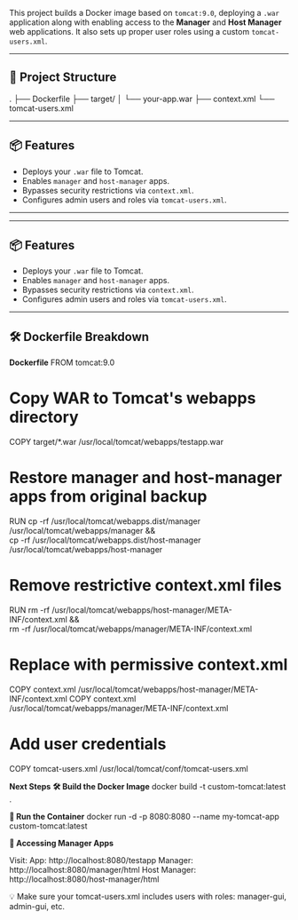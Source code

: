 This project builds a Docker image based on `tomcat:9.0`, deploying a `.war` application along with enabling access to the **Manager** and **Host Manager** web applications. It also sets up proper user roles using a custom `tomcat-users.xml`.

---

## 📁 Project Structure
.
├── Dockerfile
├── target/
│ └── your-app.war
├── context.xml
└── tomcat-users.xml


---

## 📦 Features

- Deploys your `.war` file to Tomcat.
- Enables `manager` and `host-manager` apps.
- Bypasses security restrictions via `context.xml`.
- Configures admin users and roles via `tomcat-users.xml`.

---


---

## 📦 Features

- Deploys your `.war` file to Tomcat.
- Enables `manager` and `host-manager` apps.
- Bypasses security restrictions via `context.xml`.
- Configures admin users and roles via `tomcat-users.xml`.

---

## 🛠️ Dockerfile Breakdown

**Dockerfile**
FROM tomcat:9.0

# Copy WAR to Tomcat's webapps directory
COPY target/*.war /usr/local/tomcat/webapps/testapp.war

# Restore manager and host-manager apps from original backup
RUN cp -rf /usr/local/tomcat/webapps.dist/manager /usr/local/tomcat/webapps/manager && \
    cp -rf /usr/local/tomcat/webapps.dist/host-manager /usr/local/tomcat/webapps/host-manager

# Remove restrictive context.xml files
RUN rm -rf /usr/local/tomcat/webapps/host-manager/META-INF/context.xml && \
    rm -rf /usr/local/tomcat/webapps/manager/META-INF/context.xml

# Replace with permissive context.xml
COPY context.xml /usr/local/tomcat/webapps/host-manager/META-INF/context.xml
COPY context.xml /usr/local/tomcat/webapps/manager/META-INF/context.xml

# Add user credentials
COPY tomcat-users.xml /usr/local/tomcat/conf/tomcat-users.xml

**Next Steps**
**🛠️ Build the Docker Image**
docker build -t custom-tomcat:latest .

**🚀 Run the Container**
docker run -d -p 8080:8080 --name my-tomcat-app custom-tomcat:latest

**🔐 Accessing Manager Apps**

Visit:
App: http://localhost:8080/testapp
Manager: http://localhost:8080/manager/html
Host Manager: http://localhost:8080/host-manager/html

💡 Make sure your tomcat-users.xml includes users with roles:
manager-gui, admin-gui, etc.


